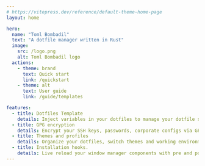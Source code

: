 ```yaml
---
# https://vitepress.dev/reference/default-theme-home-page
layout: home

hero:
  name: "Toml Bombadil"
  text: "A dotfile manager written in Rust"
  image:
    src: /logo.png
    alt: Toml Bombadil logo
  actions:
    - theme: brand
      text: Quick start
      link: /quickstart
    - theme: alt
      text: User guide
      link: /guide/templates

features:
  - title: Dotfiles Template️
    details: Inject variables in your dotfiles to manage your dotfile state in one place.
  - title: GPG encryption
    details: Encrypt your SSH keys, passwords, corporate configs via GPG and safely commit them to your public dotfile repository.
  - title: Themes and profiles
    details: Organize your dotfiles, switch themes and working environment on the fly.
  - title: Installation hooks.
    details: Live reload your window manager components with pre and post installation hooks.
---
```

